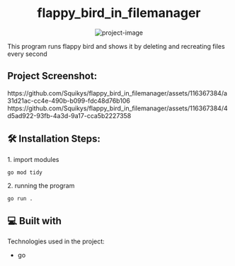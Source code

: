 <h1 align="center" id="title">flappy_bird_in_filemanager</h1>

<p align="center"><img src="https://socialify.git.ci/Squikys/flappy_bird_in_filemanager/image?language=1&amp;owner=1&amp;name=1&amp;stargazers=1&amp;theme=Light" alt="project-image"></p>

<p id="description">This program runs flappy bird and shows it by deleting and recreating files every second</p>
<h2>Project Screenshot:</h2>
https://github.com/Squikys/flappy_bird_in_filemanager/assets/116367384/a31d21ac-cc4e-490b-b099-fdc48d76b106
https://github.com/Squikys/flappy_bird_in_filemanager/assets/116367384/4d5ad922-93fb-4a3d-9a17-cca5b2227358

<h2>🛠️ Installation Steps:</h2>

<p>1. import modules</p>

```
go mod tidy
```

<p>2. running the program</p>

```
go run .
```

  
  
<h2>💻 Built with</h2>

Technologies used in the project:

*   go

